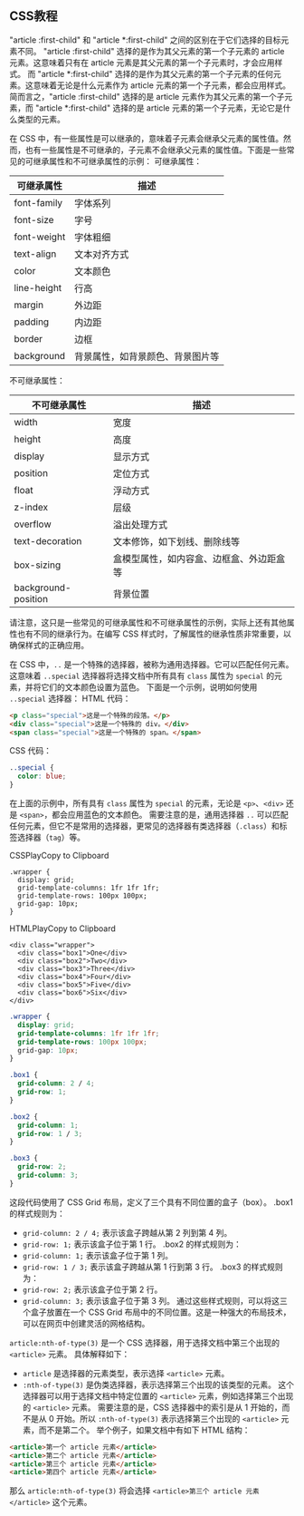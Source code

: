 ## CSS教程
"article :first-child" 和 "article *:first-child" 之间的区别在于它们选择的目标元素不同。
"article :first-child" 选择的是作为其父元素的第一个子元素的 article 元素。这意味着只有在 article 元素是其父元素的第一个子元素时，才会应用样式。
而 "article *:first-child" 选择的是作为其父元素的第一个子元素的任何元素。这意味着无论是什么元素作为 article 元素的第一个子元素，都会应用样式。
简而言之，"article :first-child" 选择的是 article 元素作为其父元素的第一个子元素，而 "article *:first-child" 选择的是 article 元素的第一个子元素，无论它是什么类型的元素。

在 CSS 中，有一些属性是可以继承的，意味着子元素会继承父元素的属性值。然而，也有一些属性是不可继承的，子元素不会继承父元素的属性值。下面是一些常见的可继承属性和不可继承属性的示例：
可继承属性：

| 可继承属性                | 描述                                                                 |
|--------------------------|----------------------------------------------------------------------|
| font-family              | 字体系列                                                             |
| font-size                | 字号                                                                 |
| font-weight              | 字体粗细                                                             |
| text-align               | 文本对齐方式                                                         |
| color                    | 文本颜色                                                             |
| line-height              | 行高                                                                 |
| margin                   | 外边距                                                               |
| padding                  | 内边距                                                               |
| border                   | 边框                                                                 |
| background               | 背景属性，如背景颜色、背景图片等                                     |
不可继承属性：

| 不可继承属性              | 描述                                                                 |
|--------------------------|----------------------------------------------------------------------|
| width                    | 宽度                                                                 |
| height                   | 高度                                                                 |
| display                  | 显示方式                                                             |
| position                 | 定位方式                                                             |
| float                    | 浮动方式                                                             |
| z-index                  | 层级                                                                 |
| overflow                 | 溢出处理方式                                                         |
| text-decoration          | 文本修饰，如下划线、删除线等                                         |
| box-sizing               | 盒模型属性，如内容盒、边框盒、外边距盒等                             |
| background-position      | 背景位置                                                             |
请注意，这只是一些常见的可继承属性和不可继承属性的示例，实际上还有其他属性也有不同的继承行为。在编写 CSS 样式时，了解属性的继承性质非常重要，以确保样式的正确应用。

在 CSS 中，`..` 是一个特殊的选择器，被称为通用选择器。它可以匹配任何元素。这意味着 `..special` 选择器将选择文档中所有具有 `class` 属性为 `special` 的元素，并将它们的文本颜色设置为蓝色。
下面是一个示例，说明如何使用 `..special` 选择器：
HTML 代码：
```html
<p class="special">这是一个特殊的段落。</p>
<div class="special">这是一个特殊的 div。</div>
<span class="special">这是一个特殊的 span。</span>
```
CSS 代码：
```css
..special {
  color: blue;
}
```
在上面的示例中，所有具有 `class` 属性为 `special` 的元素，无论是 `<p>`、`<div>` 还是 `<span>`，都会应用蓝色的文本颜色。
需要注意的是，通用选择器 `..` 可以匹配任何元素，但它不是常用的选择器，更常见的选择器有类选择器（`.class`）和标签选择器（`tag`）等。


CSSPlayCopy to Clipboard

```
.wrapper {
  display: grid;
  grid-template-columns: 1fr 1fr 1fr;
  grid-template-rows: 100px 100px;
  grid-gap: 10px;
}
```

HTMLPlayCopy to Clipboard

```
<div class="wrapper">
  <div class="box1">One</div>
  <div class="box2">Two</div>
  <div class="box3">Three</div>
  <div class="box4">Four</div>
  <div class="box5">Five</div>
  <div class="box6">Six</div>
</div>
```


```css
.wrapper {
  display: grid;
  grid-template-columns: 1fr 1fr 1fr;
  grid-template-rows: 100px 100px;
  grid-gap: 10px;
}

.box1 {
  grid-column: 2 / 4;
  grid-row: 1;
}

.box2 {
  grid-column: 1;
  grid-row: 1 / 3;
}

.box3 {
  grid-row: 2;
  grid-column: 3;
}

```

这段代码使用了 CSS Grid 布局，定义了三个具有不同位置的盒子（box）。
.box1 的样式规则为：
- `grid-column: 2 / 4;` 表示该盒子跨越从第 2 列到第 4 列。
- `grid-row: 1;` 表示该盒子位于第 1 行。
.box2 的样式规则为：
- `grid-column: 1;` 表示该盒子位于第 1 列。
- `grid-row: 1 / 3;` 表示该盒子跨越从第 1 行到第 3 行。
.box3 的样式规则为：
- `grid-row: 2;` 表示该盒子位于第 2 行。
- `grid-column: 3;` 表示该盒子位于第 3 列。
通过这些样式规则，可以将这三个盒子放置在一个 CSS Grid 布局中的不同位置。这是一种强大的布局技术，可以在网页中创建灵活的网格结构。


`article:nth-of-type(3)` 是一个 CSS 选择器，用于选择文档中第三个出现的 `<article>` 元素。
具体解释如下：
- `article` 是选择器的元素类型，表示选择 `<article>` 元素。
- `:nth-of-type(3)` 是伪类选择器，表示选择第三个出现的该类型的元素。
这个选择器可以用于选择文档中特定位置的 `<article>` 元素，例如选择第三个出现的 `<article>` 元素。
需要注意的是，CSS 选择器中的索引是从 1 开始的，而不是从 0 开始。所以 `:nth-of-type(3)` 表示选择第三个出现的 `<article>` 元素，而不是第二个。
举个例子，如果文档中有如下 HTML 结构：
```html
<article>第一个 article 元素</article>
<article>第二个 article 元素</article>
<article>第三个 article 元素</article>
<article>第四个 article 元素</article>
```
那么 `article:nth-of-type(3)` 将会选择 `<article>第三个 article 元素</article>` 这个元素。



